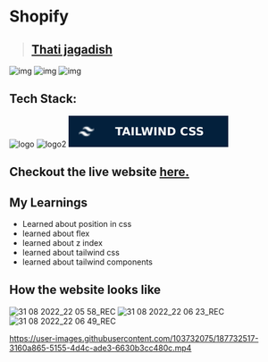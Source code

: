 # Shopify
> ## [Thati jagadish](https://vercel.com/jagadishthati/protfolio/FjwQK34X5QWvNMRANtgv5rXq6wNZ)

![img](https://img.shields.io/badge/Deployed-yes-green) ![img](https://img.shields.io/badge/Responsive-yes-green) ![img](https://img.shields.io/badge/Time--taken-17%20hrs-green)

 ## Tech Stack:
 ![logo](https://camo.githubusercontent.com/5bcb7cda967deb354d2abb58d21c13144d67ddbb706201f1541de2ffd4e2f46b/68747470733a2f2f696d672e736869656c64732e696f2f62616467652f68746d6c2d3336373041303f7374796c653d666f722d7468652d6261646765266c6f676f3d68746d6c35266c6f676f436f6c6f723d7768697465)
 ![logo2](https://camo.githubusercontent.com/e7cb3fc3ebe0810ae2e44dd335f0b12714a39fc6de9d883d213b5cfbfa9a2b02/68747470733a2f2f696d672e736869656c64732e696f2f62616467652f4353532d2532333465613934622e7376673f7374796c653d666f722d7468652d6261646765266c6f676f3d63737333266c6f676f436f6c6f723d7768697465)
 ![logo3](https://github.com/prateek-budhiraja/dump/raw/main/badges/tailwind.svg)
 ## Checkout the live website [here.](https://shopify-iota.vercel.app/)
 
 ## My Learnings
 - Learned about position in css
 - learned about flex
 - learned about z index
 - learned about tailwind css
 - learned about tailwind components
 
 ## How the website looks like
![31 08 2022_22 05 58_REC](https://user-images.githubusercontent.com/103732075/187732441-a6d31630-2481-466f-a7db-ab343ee3fb81.png)
![31 08 2022_22 06 23_REC](https://user-images.githubusercontent.com/103732075/187732497-3f1563c3-9dbc-4fa7-a682-b1ce1fbb01d1.png)
![31 08 2022_22 06 49_REC](https://user-images.githubusercontent.com/103732075/187732506-72c38731-7970-4863-8ae5-21a03b381702.png)


https://user-images.githubusercontent.com/103732075/187732517-3160a865-5155-4d4c-ade3-6630b3cc480c.mp4

